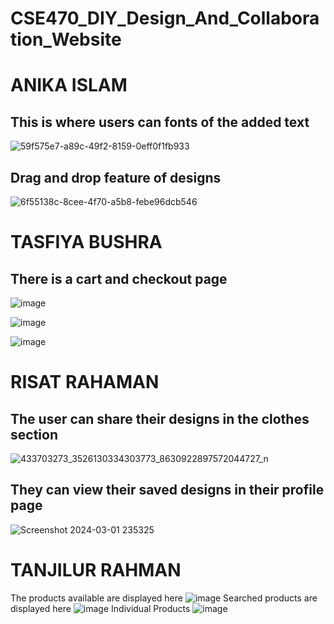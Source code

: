# CSE470_DIY_Design_And_Collaboration_Website

# ANIKA ISLAM
## This is where users can fonts of the added text
![59f575e7-a89c-49f2-8159-0eff0f1fb933](https://github.com/anikabytes/CSE470_DIY_Design_And_Collaboration_Website/assets/99034559/d14240b9-e92c-4dfc-aaf8-582eec7fb2a7)


## Drag and drop feature of designs
![6f55138c-8cee-4f70-a5b8-febe96dcb546](https://github.com/anikabytes/CSE470_DIY_Design_And_Collaboration_Website/assets/99034559/792535b1-ee92-491e-b0e8-3be3d6af11cd)



# TASFIYA BUSHRA
## There is a cart and checkout page
![image](https://github.com/anikabytes/CSE470_DIY_Design_And_Collaboration_Website/assets/158143231/9a448d3e-98a4-4fc8-b50a-1c7237e605b9)

![image](https://github.com/anikabytes/CSE470_DIY_Design_And_Collaboration_Website/assets/158143231/0da592ed-11b0-4952-bc86-4bbe555803a1)

![image](https://github.com/anikabytes/CSE470_DIY_Design_And_Collaboration_Website/assets/158143231/a98da135-08ea-401e-8f4c-2c8155b229b9)


# RISAT RAHAMAN
## The user can share their designs in the clothes section
![433703273_3526130334303773_8630922897572044727_n](https://github.com/anikabytes/CSE470_DIY_Design_And_Collaboration_Website/assets/99034559/d139fa1a-c161-46df-b3b7-e36052535c5c)


## They can view their saved designs in their profile page
![Screenshot 2024-03-01 235325](https://github.com/anikabytes/CSE470_DIY_Design_And_Collaboration_Website/assets/91422611/e829be8a-2870-477d-a8e3-c56d1f7e5ed6)


# TANJILUR RAHMAN

The products available are displayed here
![image](https://github.com/anikabytes/CSE470_DIY_Design_And_Collaboration_Website/assets/99034559/dc683ace-77cc-4283-82b2-f901220faa94)
Searched products are displayed here
![image](https://github.com/anikabytes/CSE470_DIY_Design_And_Collaboration_Website/assets/99034559/f4ce3047-ee76-4cd9-bf12-c0ecdc766a9f)
Individual Products
![image](https://github.com/anikabytes/CSE470_DIY_Design_And_Collaboration_Website/assets/99034559/38a0912a-d9b7-45fa-a5f4-562a2e73c09c)





